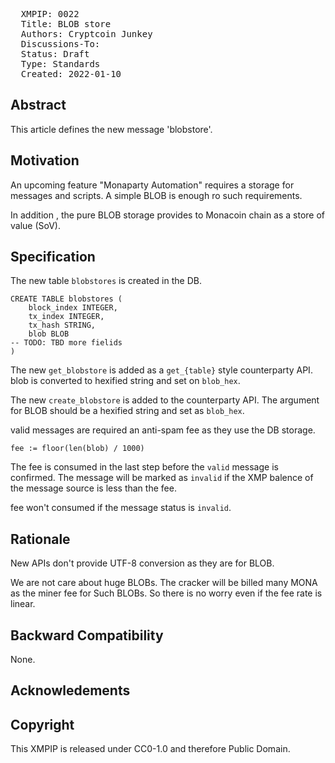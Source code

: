 <pre>
  XMPIP: 0022
  Title: BLOB store
  Authors: Cryptcoin Junkey
  Discussions-To: 
  Status: Draft
  Type: Standards
  Created: 2022-01-10
</pre>

## Abstract ##

This article defines the new message 'blobstore'.


## Motivation ##

An upcoming feature "Monaparty Automation" requires a storage for messages and scripts.
A simple BLOB is enough ro such requirements.

In addition , the pure BLOB storage provides to Monacoin chain as a store of value (SoV).

## Specification ##

The new table `blobstores` is created in the DB.

```
CREATE TABLE blobstores (
    block_index INTEGER,
    tx_index INTEGER,
    tx_hash STRING,
    blob BLOB
-- TODO: TBD more fielids
)
```

The new `get_blobstore` is added as a `get_{table}` style counterparty API.
blob is converted to hexified string and set on `blob_hex`.

The new `create_blobstore` is added to the counterparty API.
The argument for BLOB should be a hexified string and set as `blob_hex`.

valid messages are required an anti-spam fee as they use the DB storage.

```
fee := floor(len(blob) / 1000)
```

The fee is consumed in the last step before the `valid` message is confirmed.
The message will be marked as `invalid` if the XMP balence of the message source is less than the fee.

fee won't consumed if the message status is `invalid`.

## Rationale ##

New APIs don't provide UTF-8 conversion as they are for BLOB.

We are not care about huge BLOBs.
The cracker will be billed many MONA as the miner fee for Such BLOBs.
So there is no worry even if the fee rate is linear.

## Backward Compatibility ##

None.

## Acknowledements ##

## Copyright ##

This XMPIP is released under CC0-1.0 and therefore Public Domain.
